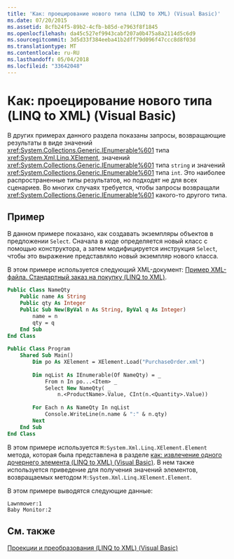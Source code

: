 ```yaml
---
title: 'Как: проецирование нового типа (LINQ to XML) (Visual Basic)'
ms.date: 07/20/2015
ms.assetid: 8cfb24f5-89b2-4cfb-b85d-e7963f8f1845
ms.openlocfilehash: da45c527ef9943cabf207a0b475a8a2114d5c6d9
ms.sourcegitcommit: 3d5d33f384eeba41b2dff79d096f47ccc8d8f03d
ms.translationtype: MT
ms.contentlocale: ru-RU
ms.lasthandoff: 05/04/2018
ms.locfileid: "33642048"
---
```

# <a name="how-to-project-a-new-type-linq-to-xml-visual-basic"></a>Как: проецирование нового типа (LINQ to XML) (Visual Basic)
В других примерах данного раздела показаны запросы, возвращающие результаты в виде значений <xref:System.Collections.Generic.IEnumerable%601> типа <xref:System.Xml.Linq.XElement>, значений <xref:System.Collections.Generic.IEnumerable%601> типа `string` и значений <xref:System.Collections.Generic.IEnumerable%601> типа `int`. Это наиболее распространенные типы результатов, но подходят не для всех сценариев. Во многих случаях требуется, чтобы запросы возвращали <xref:System.Collections.Generic.IEnumerable%601> какого-то другого типа.  
  
## <a name="example"></a>Пример  
 В данном примере показано, как создавать экземпляры объектов в предложении `Select`. Сначала в коде определяется новый класс с помощью конструктора, а затем модифицируется инструкция `Select`, чтобы это выражение представляло новый экземпляр нового класса.  
  
 В этом примере используется следующий XML-документ: [Пример XML-файла. Стандартный заказ на покупку (LINQ to XML)](../../../../visual-basic/programming-guide/concepts/linq/sample-xml-file-typical-purchase-order-linq-to-xml.md).  
  
```vb  
Public Class NameQty  
    Public name As String  
    Public qty As Integer  
    Public Sub New(ByVal n As String, ByVal q As Integer)  
        name = n  
        qty = q  
    End Sub  
End Class  
  
Public Class Program  
    Shared Sub Main()  
        Dim po As XElement = XElement.Load("PurchaseOrder.xml")  
  
        Dim nqList As IEnumerable(Of NameQty) = _  
            From n In po...<Item> _  
            Select New NameQty( _  
                n.<ProductName>.Value, CInt(n.<Quantity>.Value))  
  
        For Each n As NameQty In nqList  
            Console.WriteLine(n.name & ":" & n.qty)  
        Next  
    End Sub  
End Class  
```  
  
 В этом примере используется `M:System.Xml.Linq.XElement.Element` метода, которая была представлена в разделе [как: извлечение одного дочернего элемента (LINQ to XML) (Visual Basic)](../../../../visual-basic/programming-guide/concepts/linq/how-to-retrieve-a-single-child-element-linq-to-xml.md). В нем также используется приведение для получения значений элементов, возвращаемых методом `M:System.Xml.Linq.XElement.Element`.  
  
 В этом примере выводятся следующие данные:  
  
```  
Lawnmower:1  
Baby Monitor:2  
```  
  
## <a name="see-also"></a>См. также  
 [Проекции и преобразования (LINQ to XML) (Visual Basic)](../../../../visual-basic/programming-guide/concepts/linq/projections-and-transformations-linq-to-xml.md)
